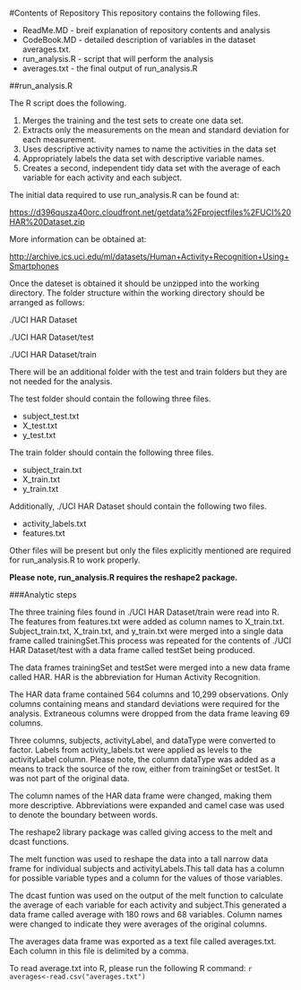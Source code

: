 #Contents of Repository
This repository contains the following files. 

* ReadMe.MD - breif explanation of repository contents and analysis
* CodeBook.MD - detailed description of variables in the dataset averages.txt. 
* run_analysis.R - script that will perform the analysis
* averages.txt - the final output of run_analysis.R


##run_analysis.R

The R script does the following.

1. Merges the training and the test sets to create one data set.
2. Extracts only the measurements on the mean and standard deviation for each measurement. 
3. Uses descriptive activity names to name the activities in the data set
4. Appropriately labels the data set with descriptive variable names. 
5.  Creates a second, independent tidy data set with the average of each variable for each activity and each subject.

The initial data required to use run_analysis.R can be found at:

https://d396qusza40orc.cloudfront.net/getdata%2Fprojectfiles%2FUCI%20HAR%20Dataset.zip 

More information can be obtained at:

http://archive.ics.uci.edu/ml/datasets/Human+Activity+Recognition+Using+Smartphones 

Once the dateset is obtained it should be unzipped into the working directory.
The folder structure within the working directory should be arranged as follows:

./UCI HAR Dataset

./UCI HAR Dataset/test

./UCI HAR Dataset/train

There will be an additional folder with the test and train folders but they 
are not needed for the analysis.

The test folder should contain the following three files.

* subject_test.txt
* X_test.txt
* y_test.txt

The train folder should contain the following three files.

* subject_train.txt
* X_train.txt
* y_train.txt

Additionally, ./UCI HAR Dataset should contain the following two files.

* activity_labels.txt
* features.txt

Other files will be present but only the files explicitly mentioned are required for run_analysis.R to work properly. 

**Please note, run_analysis.R requires the reshape2 package.**

###Analytic steps

The three training files found in ./UCI HAR Dataset/train were read into R. The features from features.txt were added as column names to X_train.txt. Subject_train.txt, X_train.txt, and y_train.txt were merged into a single data frame called trainingSet.This process was repeated for the contents of ./UCI HAR Dataset/test with a data frame called testSet being produced.

The data frames trainingSet and testSet were merged into a new data frame called HAR. HAR is the abbreviation for Human Activity Recognition.

The HAR data frame contained 564 columns and 10,299 observations. Only columns containing means and standard deviations were required for the analysis. Extraneous columns were dropped from the data frame leaving 69 columns.

Three columns, subjects, activityLabel, and dataType were converted to factor. Labels from activity_labels.txt were applied as levels to the activityLabel column. Please note, the column dataType was added as a means to track the source of the row, either from trainingSet or testSet. It was not part of the original data.

The column names of the HAR data frame were changed, making them more descriptive. Abbreviations were expanded and camel case was used to denote the boundary between words. 

The reshape2 library package was called giving access to the melt and dcast functions.

The melt function was used to reshape the data into a tall narrow data frame for individual subjects and activityLabels.This tall data has a column for possible variable types and a column for the values of those variables.

The dcast funtion was used on the output of the melt function to calculate the average of each variable for each activity and subject.This generated a data frame called average with 180 rows and 68 variables. Column names were changed to indicate they were averages of the original columns. 

The averages data frame was exported as a text file called averages.txt. Each column in this file is delimited by a comma.

To read average.txt into R, please run the following R command: `r averages<-read.csv("averages.txt")` 